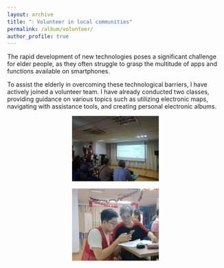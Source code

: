 ```yaml
---
layout: archive
title: "💧 Volunteer in local communities"
permalink: /album/volunteer/
author_profile: true
---
```


The rapid development of new technologies poses a significant challenge for elder people, as they often struggle to grasp the multitude of apps and functions available on smartphones. 

To assist the elderly in overcoming these technological barriers, I have actively joined a volunteer team. I have already conducted two classes, providing guidance on various topics such as utilizing electronic maps, navigating with assistance tools, and creating personal electronic albums.

<center>
<img src="/images/volunteer1.png"
width = "40%">

<img src="/images/volunteer2.png"
width = "40%">
</center>